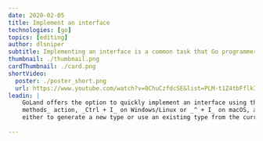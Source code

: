 ```yaml
---
date: 2020-02-05
title: Implement an interface
technologies: [go]
topics: [editing]
author: dlsniper
subtitle: Implementing an interface is a common task that Go programmers need to do
thumbnail: ./thumbnail.png
cardThumbnail: ./card.png
shortVideo:
  poster: ./poster_short.png
  url: https://www.youtube.com/watch?v=0ChuCzfdcSE&list=PLM-t1Z4tbFflkIOaap4P-BV30ZrZwrDld&index=2
leadin: |
    GoLand offers the option to quickly implement an interface using the _Implement 
    methods_ action, _Ctrl + I_ on Windows/Linux or _^ + I_ on macOS, and then select
    either to generate a new type or use an existing type from the current file.
    
---
```


